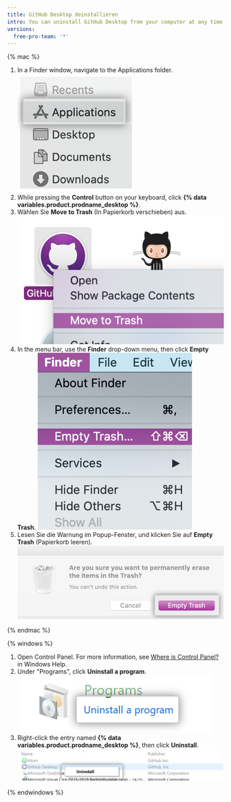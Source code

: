 ```yaml
---
title: GitHub Desktop deinstallieren
intro: You can uninstall GitHub Desktop from your computer at any time.
versions:
  free-pro-team: '*'
---
```


{% mac %}

1. In a Finder window, navigate to the Applications folder. ![Applications folder in the Finder window](/assets/images/help/desktop/applications-folder.png)
2. While pressing the **Control** button on your keyboard, click **{% data variables.product.prodname_desktop %}**.
3. Wählen Sie **Move to Trash** (In Papierkorb verschieben) aus. ![The Move to Trash option](/assets/images/help/desktop/mac-move-to-trash.png)
4. In the menu bar, use the **Finder** drop-down menu, then click **Empty Trash**. ![The Empty Trash option in the menu bar](/assets/images/help/desktop/mac-empty-trash-menu.png)
5. Lesen Sie die Warnung im Popup-Fenster, und klicken Sie auf **Empty Trash** (Papierkorb leeren). ![The Empty Trash button](/assets/images/help/desktop/mac-empty-trash-button.png)

{% endmac %}

{% windows %}

1. Open Control Panel. For more information, see [Where is Control Panel?](https://support.microsoft.com/en-us/help/13764/windows-where-is-control-panel) in Windows Help.
2. Under "Programs", click **Uninstall a program**. ![The Uninstall a Program option in Control Panel](/assets/images/help/desktop/windows-uninstall-a-program.png)
3. Right-click the entry named **{% data variables.product.prodname_desktop %}**, then click **Uninstall**. ![The Uninstall option](/assets/images/help/desktop/windows-click-uninstall.png)

{% endwindows %}
